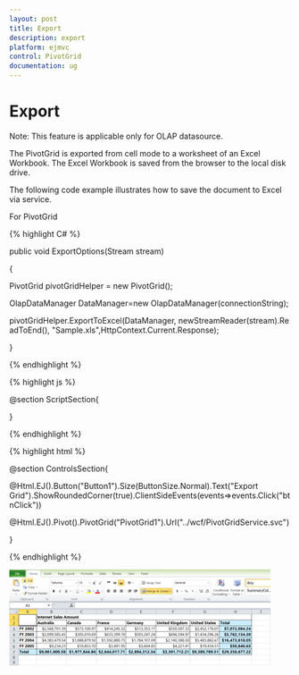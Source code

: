 ```yaml
---
layout: post
title: Export
description: export
platform: ejmvc
control: PivotGrid
documentation: ug
---
```


# Export

Note: This feature is applicable only for OLAP datasource.

The PivotGrid is exported from cell mode to a worksheet of an Excel Workbook. The Excel Workbook is saved from the browser to the local disk drive.

The following code example illustrates how to save the document to Excel via service.

For PivotGrid

{% highlight C# %} 

public void ExportOptions(Stream stream)

{

PivotGrid pivotGridHelper = new PivotGrid();

OlapDataManager DataManager=new OlapDataManager(connectionString);

pivotGridHelper.ExportToExcel(DataManager, newStreamReader(stream).ReadToEnd(), "Sample.xls",HttpContext.Current.Response);

}

{% endhighlight %}


{% highlight js %}


@section ScriptSection{

<script type="text/javascript">

        function btnClick(e) {

         pgridObj = $('#PivotGrid').data("ejPivotGrid");

         pgridObj.exportToExcel();

        }

</script>

}

{% endhighlight %}

{% highlight html %}

@section ControlsSection{

@Html.EJ().Button("Button1").Size(ButtonSize.Normal).Text("Export Grid").ShowRoundedCorner(true).ClientSideEvents(events=>events.Click("btnClick"))

@Html.EJ().Pivot().PivotGrid("PivotGrid1").Url("../wcf/PivotGridService.svc") 

}

{% endhighlight %}

![Description: excelexport2](Export_images/Export_img1.png)



